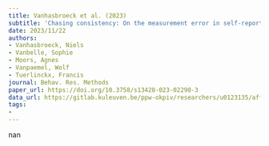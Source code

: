 ```yaml
---
title: Vanhasbroeck et al. (2023)
subtitle: 'Chasing consistency: On the measurement error in self-reported affect in experiments'
date: 2023/11/22
authors:
- Vanhasbroeck, Niels
- Vanbelle, Sophie
- Moors, Agnes
- Vanpaemel, Wolf
- Tuerlinckx, Francis
journal: Behav. Res. Methods
paper_url: https://doi.org/10.3758/s13428-023-02290-3
data_url: https://gitlab.kuleuven.be/ppw-okpiv/researchers/u0123135/affective-consistency
tags:
- 
---
```


nan
